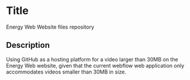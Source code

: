 # Title
Energy Web Website files repository

## Description
Using GitHub as a hosting platform for a video larger than 30MB on the Energy Web website, given that the current webflow web application only accommodates videos smaller than 30MB in size.


